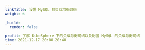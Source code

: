```yaml
---
linkTitle: 设置 MySQL 的负载均衡网络
weight: 6

_build:
  render: false

profit: 了解 KubeSphere 下的负载均衡网络以及配置 MySQL 的负载均衡网络
time: 2021-12-17 20:00-20:40
---
```

